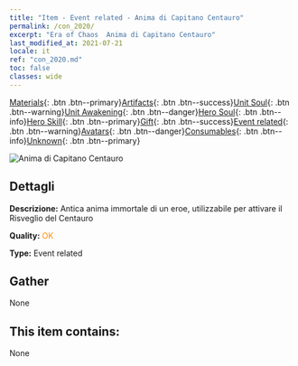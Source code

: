 ```yaml
---
title: "Item - Event related - Anima di Capitano Centauro"
permalink: /con_2020/
excerpt: "Era of Chaos  Anima di Capitano Centauro"
last_modified_at: 2021-07-21
locale: it
ref: "con_2020.md"
toc: false
classes: wide
---
```

 [Materials](/ItemsIT/){: .btn .btn--primary}[Artifacts](/ItemsIT/Artifacts/){: .btn .btn--success}[Unit Soul](/ItemsIT/UnitSoul/){: .btn .btn--warning}[Unit Awakening](/ItemsIT/UnitAwakening/){: .btn .btn--danger}[Hero Soul](/ItemsIT/HeroSoul/){: .btn .btn--info}[Hero Skill](/ItemsIT/HeroSkill/){: .btn .btn--primary}[Gift](/ItemsIT/Gift/){: .btn .btn--success}[Event related](/ItemsIT/Events/){: .btn .btn--warning}[Avatars](/ItemsIT/Avatars/){: .btn .btn--danger}[Consumables](/ItemsIT/Consumables/){: .btn .btn--info}[Unknown](/ItemsIT/Unknown/){: .btn .btn--primary}

 ![Anima di Capitano Centauro](/images/t/juexing_201.png)

## Dettagli
 **Descrizione:** Antica anima immortale di un eroe, utilizzabile per attivare il Risveglio del Centauro

 **Quality:** <span style="color: #FF8C00">OK</span>

 **Type:** Event related

## Gather

  None

## This item contains:

  None


